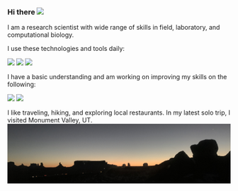 ### Hi there <img src="https://raw.githubusercontent.com/MartinHeinz/MartinHeinz/master/wave.gif" width="30px">

I am a research scientist with wide range of skills in field, laboratory, and computational biology.

I use these technologies and tools daily:

![](https://img.shields.io/badge/Code-Python-informational?style=flat&logo=Python&logoColor=white&color=2bbc8a)
![](https://img.shields.io/badge/Shell-Bash-informational?style=flat&logo=Shell&logoColor=white&color=2bbc8a)
![](https://img.shields.io/badge/Code-R-informational?style=flat&logo=R&logoColor=white&color=2bbc8a)

I have a basic understanding and am working on improving my skills on the following:

![](https://img.shields.io/badge/Tools-Docker-informational?style=flat&logo=Docker&logoColor=white&color=2bbc8a)
![](https://img.shields.io/badge/Tools-Singularity-informational?style=flat&logo=Singularity&logoColor=white&color=2bbc8a)


I like traveling, hiking, and exploring local restaurants. In my latest solo trip, I visited Monument Valley, UT.
![Header](header.png "Header")
